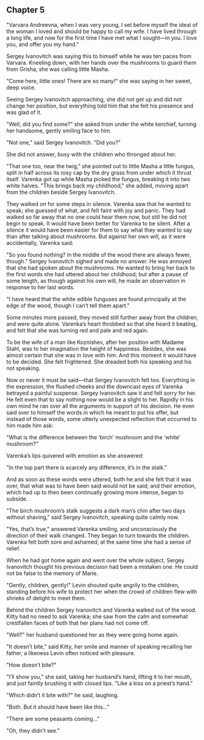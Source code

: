 ## Chapter 5


"Varvara Andreevna, when I was very young, I set before myself the ideal
of the woman I loved and should be happy to call my wife. I have lived
through a long life, and now for the first time I have met what I
sought—in you. I love you, and offer you my hand."

Sergey Ivanovitch was saying this to himself while he was ten paces from
Varvara. Kneeling down, with her hands over the mushrooms to guard them
from Grisha, she was calling little Masha.

"Come here, little ones! There are so many!" she was saying in her
sweet, deep voice.

Seeing Sergey Ivanovitch approaching, she did not get up and did not
change her position, but everything told him that she felt his presence
and was glad of it.

"Well, did you find some?" she asked from under the white kerchief,
turning her handsome, gently smiling face to him.

"Not one," said Sergey Ivanovitch. "Did you?"

She did not answer, busy with the children who thronged about her.

"That one too, near the twig," she pointed out to little Masha a little
fungus, split in half across its rosy cap by the dry grass from under
which it thrust itself. Varenka got up while Masha picked the fungus,
breaking it into two white halves. "This brings back my childhood," she
added, moving apart from the children beside Sergey Ivanovitch.

They walked on for some steps in silence. Varenka saw that he wanted to
speak; she guessed of what, and felt faint with joy and panic. They had
walked so far away that no one could hear them now, but still he did not
begin to speak. It would have been better for Varenka to be silent.
After a silence it would have been easier for them to say what they
wanted to say than after talking about mushrooms. But against her own
will, as it were accidentally, Varenka said:

"So you found nothing? In the middle of the wood there are always fewer,
though." Sergey Ivanovitch sighed and made no answer. He was annoyed
that she had spoken about the mushrooms. He wanted to bring her back to
the first words she had uttered about her childhood; but after a pause
of some length, as though against his own will, he made an observation
in response to her last words.

"I have heard that the white edible funguses are found principally at
the edge of the wood, though I can’t tell them apart."

Some minutes more passed, they moved still further away from the
children, and were quite alone. Varenka’s heart throbbed so that she
heard it beating, and felt that she was turning red and pale and red
again.

To be the wife of a man like Koznishev, after her position with Madame
Stahl, was to her imagination the height of happiness. Besides, she was
almost certain that she was in love with him. And this moment it would
have to be decided. She felt frightened. She dreaded both his speaking
and his not speaking.

Now or never it must be said—that Sergey Ivanovitch felt too. Everything
in the expression, the flushed cheeks and the downcast eyes of Varenka
betrayed a painful suspense. Sergey Ivanovitch saw it and felt sorry for
her. He felt even that to say nothing now would be a slight to her.
Rapidly in his own mind he ran over all the arguments in support of his
decision. He even said over to himself the words in which he meant to
put his offer, but instead of those words, some utterly unexpected
reflection that occurred to him made him ask:

"What is the difference between the ‘birch’ mushroom and the ‘white’
mushroom?"

Varenka’s lips quivered with emotion as she answered:

"In the top part there is scarcely any difference, it’s in the stalk."

And as soon as these words were uttered, both he and she felt that it
was over, that what was to have been said would not be said; and their
emotion, which had up to then been continually growing more intense,
began to subside.

"The birch mushroom’s stalk suggests a dark man’s chin after two days
without shaving," said Sergey Ivanovitch, speaking quite calmly now.

"Yes, that’s true," answered Varenka smiling, and unconsciously the
direction of their walk changed. They began to turn towards the
children. Varenka felt both sore and ashamed; at the same time she had a
sense of relief.

When he had got home again and went over the whole subject, Sergey
Ivanovitch thought his previous decision had been a mistaken one. He
could not be false to the memory of Marie.

"Gently, children, gently!" Levin shouted quite angrily to the children,
standing before his wife to protect her when the crowd of children flew
with shrieks of delight to meet them.

Behind the children Sergey Ivanovitch and Varenka walked out of the
wood. Kitty had no need to ask Varenka; she saw from the calm and
somewhat crestfallen faces of both that her plans had not come off.

"Well?" her husband questioned her as they were going home again.

"It doesn’t bite," said Kitty, her smile and manner of speaking
recalling her father, a likeness Levin often noticed with pleasure.

"How doesn’t bite?"

"I’ll show you," she said, taking her husband’s hand, lifting it to her
mouth, and just faintly brushing it with closed lips. "Like a kiss on a
priest’s hand."

"Which didn’t it bite with?" he said, laughing.

"Both. But it should have been like this..."

"There are some peasants coming..."

"Oh, they didn’t see."



